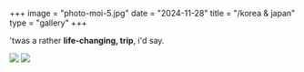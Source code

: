 +++
image = "photo-moi-5.jpg"
date = "2024-11-28"
title = "/korea & japan"
type = "gallery"
+++

'twas a rather **life-changing, trip**, i'd say.

![](/photo-moi-5.jpg)
![](/photos/korea-japan/photo-moi-4.jpg)
